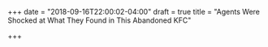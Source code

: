 +++
date = "2018-09-16T22:00:02-04:00"
draft = true
title = "Agents Were Shocked at What They Found in This Abandoned KFC"

+++
